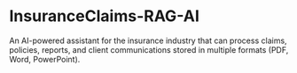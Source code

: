 # InsuranceClaims-RAG-AI
An AI-powered assistant for the insurance industry that can process claims, policies, reports, and client communications stored in multiple formats (PDF, Word, PowerPoint).
